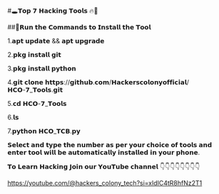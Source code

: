 #🕳️𝗧𝗼𝗽 𝟳 𝗛𝗮𝗰𝗸𝗶𝗻𝗴 𝗧𝗼𝗼𝗹𝘀 🔥🔫

##📢𝗥𝘂𝗻 𝘁𝗵𝗲 𝗖𝗼𝗺𝗺𝗮𝗻𝗱𝘀 𝘁𝗼 𝗜𝗻𝘀𝘁𝗮𝗹𝗹 𝘁𝗵𝗲 𝗧𝗼𝗼𝗹

1.𝗮𝗽𝘁 𝘂𝗽𝗱𝗮𝘁𝗲 && 𝗮𝗽𝘁 𝘂𝗽𝗴𝗿𝗮𝗱𝗲

2.𝗽𝗸𝗴 𝗶𝗻𝘀𝘁𝗮𝗹𝗹 𝗴𝗶𝘁

3.𝗽𝗸𝗴 𝗶𝗻𝘀𝘁𝗮𝗹𝗹 𝗽𝘆𝘁𝗵𝗼𝗻

4.𝗴𝗶𝘁 𝗰𝗹𝗼𝗻𝗲 𝗵𝘁𝘁𝗽𝘀://𝗴𝗶𝘁𝗵𝘂𝗯.𝗰𝗼𝗺/𝗛𝗮𝗰𝗸𝗲𝗿𝘀𝗰𝗼𝗹𝗼𝗻𝘆𝗼𝗳𝗳𝗶𝗰𝗶𝗮𝗹/𝗛𝗖𝗢-𝟳_𝗧𝗼𝗼𝗹𝘀.𝗴𝗶𝘁

5.𝗰𝗱 𝗛𝗖𝗢-𝟳_𝗧𝗼𝗼𝗹𝘀

6.𝗹𝘀

7.𝗽𝘆𝘁𝗵𝗼𝗻 𝗛𝗖𝗢_𝗧𝗖𝗕.𝗽𝘆

𝗦𝗲𝗹𝗲𝗰𝘁 𝗮𝗻𝗱 𝘁𝘆𝗽𝗲 𝘁𝗵𝗲 𝗻𝘂𝗺𝗯𝗲𝗿 𝗮𝘀 𝗽𝗲𝗿 𝘆𝗼𝘂𝗿
𝗰𝗵𝗼𝗶𝗰𝗲 𝗼𝗳 𝘁𝗼𝗼𝗹𝘀 𝗮𝗻𝗱 𝗲𝗻𝘁𝗲𝗿 𝘁𝗼𝗼𝗹 𝘄𝗶𝗹𝗹 𝗯𝗲
𝗮𝘂𝘁𝗼𝗺𝗮𝘁𝗶𝗰𝗮𝗹𝗹𝘆 𝗶𝗻𝘀𝘁𝗮𝗹𝗹𝗲𝗱 𝗶𝗻 𝘆𝗼𝘂𝗿 𝗽𝗵𝗼𝗻𝗲.

𝗧𝗼 𝗟𝗲𝗮𝗿𝗻 𝗛𝗮𝗰𝗸𝗶𝗻𝗴 𝗝𝗼𝗶𝗻 𝗼𝘂𝗿 𝗬𝗼𝘂𝗧𝘂𝗯𝗲 𝗰𝗵𝗮𝗻𝗻𝗲𝗹
👇👇👇👇👇👇👇👇

https://youtube.com/@hackers_colony_tech?si=xldIC4tR8hfNz2T1
